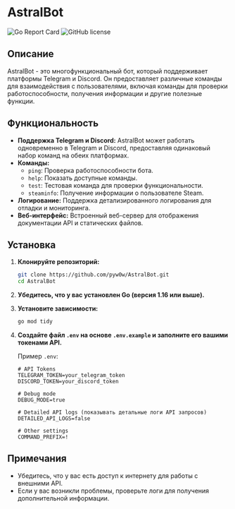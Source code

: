 # AstralBot

![Go Report Card](https://goreportcard.com/badge/github.com/pyw0w/AstralBot)
![GitHub license](https://img.shields.io/github/license/pyw0w/AstralBot)

## Описание

AstralBot - это многофункциональный бот, который поддерживает платформы Telegram и Discord. Он предоставляет различные команды для взаимодействия с пользователями, включая команды для проверки работоспособности, получения информации и другие полезные функции.

## Функциональность

- **Поддержка Telegram и Discord:** AstralBot может работать одновременно в Telegram и Discord, предоставляя одинаковый набор команд на обеих платформах.
- **Команды:**
  - `ping`: Проверка работоспособности бота.
  - `help`: Показать доступные команды.
  - `test`: Тестовая команда для проверки функциональности.
  - `steaminfo`: Получение информации о пользователе Steam.
- **Логирование:** Поддержка детализированного логирования для отладки и мониторинга.
- **Веб-интерфейс:** Встроенный веб-сервер для отображения документации API и статических файлов.

## Установка

1. **Клонируйте репозиторий:**

    ```bash
    git clone https://github.com/pyw0w/AstralBot.git
    cd AstralBot
    ```

2. **Убедитесь, что у вас установлен Go (версия 1.16 или выше).**

3. **Установите зависимости:**

    ```bash
    go mod tidy
    ```

4. **Создайте файл `.env` на основе `.env.example` и заполните его вашими токенами API.**

    Пример `.env`:

    ```plaintext
    # API Tokens
    TELEGRAM_TOKEN=your_telegram_token
    DISCORD_TOKEN=your_discord_token

    # Debug mode
    DEBUG_MODE=true

    # Detailed API logs (показывать детальные логи API запросов)
    DETAILED_API_LOGS=false

    # Other settings
    COMMAND_PREFIX=!
    ```

## Примечания

- Убедитесь, что у вас есть доступ к интернету для работы с внешними API.
- Если у вас возникли проблемы, проверьте логи для получения дополнительной информации.
